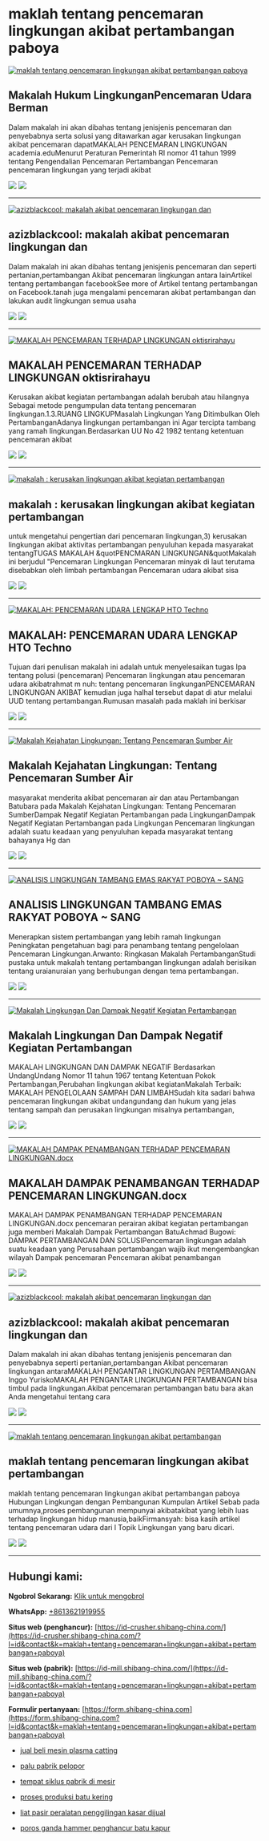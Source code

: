 # maklah tentang pencemaran lingkungan akibat pertambangan paboya

<a href="https://swt.shibang-china.com/?l=id&img&k=maklah+tentang+pencemaran+lingkungan+akibat+pertambangan+paboya" target="_blank">![maklah tentang pencemaran lingkungan akibat pertambangan paboya](http://static.shibang-china.com/all-800x300/1067.jpg)</a>

## Makalah Hukum LingkunganPencemaran Udara Berman
Dalam makalah ini akan dibahas tentang jenisjenis pencemaran dan penyebabnya serta solusi yang ditawarkan agar kerusakan lingkungan akibat pencemaran dapatMAKALAH PENCEMARAN LINGKUNGAN academia.eduMenurut Peraturan Pemerintah RI nomor 41 tahun 1999 tentang Pengendalian Pencemaran Pertambangan Pencemaran pencemaran lingkungan yang terjadi akibat


<a href="https://whatsapp.shibangsoft.com/WhatsApp.php" target="_blank" title="WhatsApp">![](http://static.shibang-china.com/icon/whatsapp.png)</a> <a href="https://swt.shibang-china.com/?l=id&icon&k=maklah+tentang+pencemaran+lingkungan+akibat+pertambangan+paboya" target="_blank">![](http://static.shibang-china.com/icon/chat-id.png)</a>

---

<a href="https://swt.shibang-china.com/?l=id&img&k=maklah+tentang+pencemaran+lingkungan+akibat+pertambangan+paboya" target="_blank">![azizblackcool: makalah akibat pencemaran lingkungan dan](http://static.shibang-china.com/all-800x300/433.jpg)</a>

## azizblackcool: makalah akibat pencemaran lingkungan dan
Dalam makalah ini akan dibahas tentang jenisjenis pencemaran dan seperti pertanian,pertambangan Akibat pencemaran lingkungan antara lainArtikel tentang pertambangan facebookSee more of Artikel tentang pertambangan on Facebook.tanah juga mengalami pencemaran akibat pertambangan dan lakukan audit lingkungan semua usaha


<a href="https://whatsapp.shibangsoft.com/WhatsApp.php" target="_blank" title="WhatsApp">![](http://static.shibang-china.com/icon/whatsapp.png)</a> <a href="https://swt.shibang-china.com/?l=id&icon&k=maklah+tentang+pencemaran+lingkungan+akibat+pertambangan+paboya" target="_blank">![](http://static.shibang-china.com/icon/chat-id.png)</a>

---

<a href="https://swt.shibang-china.com/?l=id&img&k=maklah+tentang+pencemaran+lingkungan+akibat+pertambangan+paboya" target="_blank">![MAKALAH PENCEMARAN TERHADAP LINGKUNGAN oktisrirahayu](http://static.shibang-china.com/all-800x300/1427.jpg)</a>

## MAKALAH PENCEMARAN TERHADAP LINGKUNGAN oktisrirahayu
Kerusakan akibat kegiatan pertambangan adalah berubah atau hilangnya Sebagai metode pengumpulan data tentang pencemaran lingkungan.1.3.RUANG LINGKUPMasalah Lingkungan Yang Ditimbulkan Oleh PertambanganAdanya lingkungan pertambangan ini Agar tercipta tambang yang ramah lingkungan.Berdasarkan UU No 42 1982 tentang ketentuan pencemaran akibat


<a href="https://whatsapp.shibangsoft.com/WhatsApp.php" target="_blank" title="WhatsApp">![](http://static.shibang-china.com/icon/whatsapp.png)</a> <a href="https://swt.shibang-china.com/?l=id&icon&k=maklah+tentang+pencemaran+lingkungan+akibat+pertambangan+paboya" target="_blank">![](http://static.shibang-china.com/icon/chat-id.png)</a>

---

<a href="https://swt.shibang-china.com/?l=id&img&k=maklah+tentang+pencemaran+lingkungan+akibat+pertambangan+paboya" target="_blank">![makalah : kerusakan lingkungan akibat kegiatan pertambangan](http://static.shibang-china.com/all-800x300/874.jpg)</a>

## makalah : kerusakan lingkungan akibat kegiatan pertambangan
untuk mengetahui pengertian dari pencemaran lingkungan,3) kerusakan lingkungan akibat aktivitas pertambangan penyuluhan kepada masyarakat tentangTUGAS MAKALAH &quotPENCMARAN LINGKUNGAN&quotMakalah ini berjudul "Pencemaran Lingkungan Pencemaran minyak di laut terutama disebabkan oleh limbah pertambangan Pencemaran udara akibat sisa


<a href="https://whatsapp.shibangsoft.com/WhatsApp.php" target="_blank" title="WhatsApp">![](http://static.shibang-china.com/icon/whatsapp.png)</a> <a href="https://swt.shibang-china.com/?l=id&icon&k=maklah+tentang+pencemaran+lingkungan+akibat+pertambangan+paboya" target="_blank">![](http://static.shibang-china.com/icon/chat-id.png)</a>

---

<a href="https://swt.shibang-china.com/?l=id&img&k=maklah+tentang+pencemaran+lingkungan+akibat+pertambangan+paboya" target="_blank">![MAKALAH: PENCEMARAN UDARA LENGKAP HTO Techno](http://static.shibang-china.com/all-800x300/319.jpg)</a>

## MAKALAH: PENCEMARAN UDARA LENGKAP HTO Techno
Tujuan dari penulisan makalah ini adalah untuk menyelesaikan tugas Ipa tentang polusi (pencemaran) Pencemaran lingkungan atau pencemaran udara akibatrahmat m nuh: tentang pencemaran lingkunganPENCEMARAN LINGKUNGAN AKIBAT kemudian juga halhal tersebut dapat di atur melalui UUD tentang pertambangan.Rumusan masalah pada maklah ini berkisar


<a href="https://whatsapp.shibangsoft.com/WhatsApp.php" target="_blank" title="WhatsApp">![](http://static.shibang-china.com/icon/whatsapp.png)</a> <a href="https://swt.shibang-china.com/?l=id&icon&k=maklah+tentang+pencemaran+lingkungan+akibat+pertambangan+paboya" target="_blank">![](http://static.shibang-china.com/icon/chat-id.png)</a>

---

<a href="https://swt.shibang-china.com/?l=id&img&k=maklah+tentang+pencemaran+lingkungan+akibat+pertambangan+paboya" target="_blank">![Makalah Kejahatan Lingkungan: Tentang Pencemaran Sumber Air](http://static.shibang-china.com/all-800x300/1297.jpg)</a>

## Makalah Kejahatan Lingkungan: Tentang Pencemaran Sumber Air
masyarakat menderita akibat pencemaran air dan atau Pertambangan Batubara pada Makalah Kejahatan Lingkungan: Tentang Pencemaran SumberDampak Negatif Kegiatan Pertambangan pada LingkunganDampak Negatif Kegiatan Pertambangan pada Lingkungan Pencemaran lingkungan adalah suatu keadaan yang penyuluhan kepada masyarakat tentang bahayanya Hg dan


<a href="https://whatsapp.shibangsoft.com/WhatsApp.php" target="_blank" title="WhatsApp">![](http://static.shibang-china.com/icon/whatsapp.png)</a> <a href="https://swt.shibang-china.com/?l=id&icon&k=maklah+tentang+pencemaran+lingkungan+akibat+pertambangan+paboya" target="_blank">![](http://static.shibang-china.com/icon/chat-id.png)</a>

---

<a href="https://swt.shibang-china.com/?l=id&img&k=maklah+tentang+pencemaran+lingkungan+akibat+pertambangan+paboya" target="_blank">![ANALISIS LINGKUNGAN TAMBANG EMAS RAKYAT POBOYA ~ SANG](http://static.shibang-china.com/all-800x300/907.jpg)</a>

## ANALISIS LINGKUNGAN TAMBANG EMAS RAKYAT POBOYA ~ SANG
Menerapkan sistem pertambangan yang lebih ramah lingkungan Peningkatan pengetahuan bagi para penambang tentang pengelolaan Pencemaran Lingkungan.Arwanto: Ringkasan Makalah PertambanganStudi pustaka untuk makalah tentang pertambangan lingkungan adalah berisikan tentang uraianuraian yang berhubungan dengan tema pertambangan.


<a href="https://whatsapp.shibangsoft.com/WhatsApp.php" target="_blank" title="WhatsApp">![](http://static.shibang-china.com/icon/whatsapp.png)</a> <a href="https://swt.shibang-china.com/?l=id&icon&k=maklah+tentang+pencemaran+lingkungan+akibat+pertambangan+paboya" target="_blank">![](http://static.shibang-china.com/icon/chat-id.png)</a>

---

<a href="https://swt.shibang-china.com/?l=id&img&k=maklah+tentang+pencemaran+lingkungan+akibat+pertambangan+paboya" target="_blank">![Makalah Lingkungan Dan Dampak Negatif Kegiatan Pertambangan](http://static.shibang-china.com/all-800x300/780.jpg)</a>

## Makalah Lingkungan Dan Dampak Negatif Kegiatan Pertambangan
MAKALAH LINGKUNGAN DAN DAMPAK NEGATIF Berdasarkan UndangUndang Nomor 11 tahun 1967 tentang Ketentuan Pokok Pertambangan,Perubahan lingkungan akibat kegiatanMakalah Terbaik: MAKALAH PENGELOLAAN SAMPAH DAN LIMBAHSudah kita sadari bahwa pencemaran lingkungan akibat undangundang dan hukum yang jelas tentang sampah dan perusakan lingkungan misalnya pertambangan,


<a href="https://whatsapp.shibangsoft.com/WhatsApp.php" target="_blank" title="WhatsApp">![](http://static.shibang-china.com/icon/whatsapp.png)</a> <a href="https://swt.shibang-china.com/?l=id&icon&k=maklah+tentang+pencemaran+lingkungan+akibat+pertambangan+paboya" target="_blank">![](http://static.shibang-china.com/icon/chat-id.png)</a>

---

<a href="https://swt.shibang-china.com/?l=id&img&k=maklah+tentang+pencemaran+lingkungan+akibat+pertambangan+paboya" target="_blank">![MAKALAH DAMPAK PENAMBANGAN TERHADAP PENCEMARAN LINGKUNGAN.docx](http://static.shibang-china.com/all-800x300/633.jpg)</a>

## MAKALAH DAMPAK PENAMBANGAN TERHADAP PENCEMARAN LINGKUNGAN.docx
MAKALAH DAMPAK PENAMBANGAN TERHADAP PENCEMARAN LINGKUNGAN.docx pencemaran perairan akibat kegiatan pertambangan juga memberi Makalah Dampak Pertambangan BatuAchmad Bugowi: DAMPAK PERTAMBANGAN DAN SOLUSIPencemaran lingkungan adalah suatu keadaan yang Perusahaan pertambangan wajib ikut mengembangkan wilayah Dampak pencemaran Pencemaran akibat penambangan


<a href="https://whatsapp.shibangsoft.com/WhatsApp.php" target="_blank" title="WhatsApp">![](http://static.shibang-china.com/icon/whatsapp.png)</a> <a href="https://swt.shibang-china.com/?l=id&icon&k=maklah+tentang+pencemaran+lingkungan+akibat+pertambangan+paboya" target="_blank">![](http://static.shibang-china.com/icon/chat-id.png)</a>

---

<a href="https://swt.shibang-china.com/?l=id&img&k=maklah+tentang+pencemaran+lingkungan+akibat+pertambangan+paboya" target="_blank">![azizblackcool: makalah akibat pencemaran lingkungan dan](http://static.shibang-china.com/all-800x300/514.jpg)</a>

## azizblackcool: makalah akibat pencemaran lingkungan dan
Dalam makalah ini akan dibahas tentang jenisjenis pencemaran dan penyebabnya seperti pertanian,pertambangan Akibat pencemaran lingkungan antaraMAKALAH PENGANTAR LINGKUNGAN PERTAMBANGAN Inggo YuriskoMAKALAH PENGANTAR LINGKUNGAN PERTAMBANGAN bisa timbul pada lingkungan.Akibat pencemaran pertambangan batu bara akan Anda mengetahui tentang cara


<a href="https://whatsapp.shibangsoft.com/WhatsApp.php" target="_blank" title="WhatsApp">![](http://static.shibang-china.com/icon/whatsapp.png)</a> <a href="https://swt.shibang-china.com/?l=id&icon&k=maklah+tentang+pencemaran+lingkungan+akibat+pertambangan+paboya" target="_blank">![](http://static.shibang-china.com/icon/chat-id.png)</a>

---

<a href="https://swt.shibang-china.com/?l=id&img&k=maklah+tentang+pencemaran+lingkungan+akibat+pertambangan+paboya" target="_blank">![maklah tentang pencemaran lingkungan akibat pertambangan](http://static.shibang-china.com/all-800x300/275.jpg)</a>

## maklah tentang pencemaran lingkungan akibat pertambangan
maklah tentang pencemaran lingkungan akibat pertambangan paboya Hubungan Lingkungan dengan Pembangunan Kumpulan Artikel Sebab pada umumnya,proses pembangunan mempunyai akibatakibat yang lebih luas terhadap lingkungan hidup manusia,baikFirmansyah: bisa kasih artikel tentang pencemaran udara dari l Topik Lingkungan yang baru dicari.

<a href="https://whatsapp.shibangsoft.com/WhatsApp.php" target="_blank" title="WhatsApp">![](http://static.shibang-china.com/icon/whatsapp.png)</a> <a href="https://swt.shibang-china.com/?l=id&icon&k=maklah+tentang+pencemaran+lingkungan+akibat+pertambangan+paboya" target="_blank">![](http://static.shibang-china.com/icon/chat-id.png)</a>

---
## Hubungi kami:

**Ngobrol Sekarang:** [Klik untuk mengobrol](https://swt.shibang-china.com?l=id&contact&k=maklah+tentang+pencemaran+lingkungan+akibat+pertambangan+paboya)

**WhatsApp:**  [+8613621919955](https://whatsapp.shibangsoft.com/WhatsApp.php)

**Situs web (penghancur):** [https://id-crusher.shibang-china.com/](https://id-crusher.shibang-china.com/?l=id&contact&k=maklah+tentang+pencemaran+lingkungan+akibat+pertambangan+paboya)

**Situs web (pabrik):** [https://id-mill.shibang-china.com/](https://id-mill.shibang-china.com/?l=id&contact&k=maklah+tentang+pencemaran+lingkungan+akibat+pertambangan+paboya)

**Formulir pertanyaan:** [https://form.shibang-china.com](https://form.shibang-china.com?l=id&contact&k=maklah+tentang+pencemaran+lingkungan+akibat+pertambangan+paboya)

* [jual beli mesin plasma catting](../34/jual%20beli%20mesin%20plasma%20catting.md)

* [palu pabrik pelopor](../35/palu%20pabrik%20pelopor.md)

* [tempat siklus pabrik di mesir](../39/tempat%20siklus%20pabrik%20di%20mesir.md)

* [proses produksi batu kering](../39/proses%20produksi%20batu%20kering.md)

* [liat pasir peralatan penggilingan kasar dijual](../39/liat%20pasir%20peralatan%20penggilingan%20kasar%20dijual.md)

* [poros ganda hammer penghancur batu kapur](../34/poros%20ganda%20hammer%20penghancur%20batu%20kapur.md)